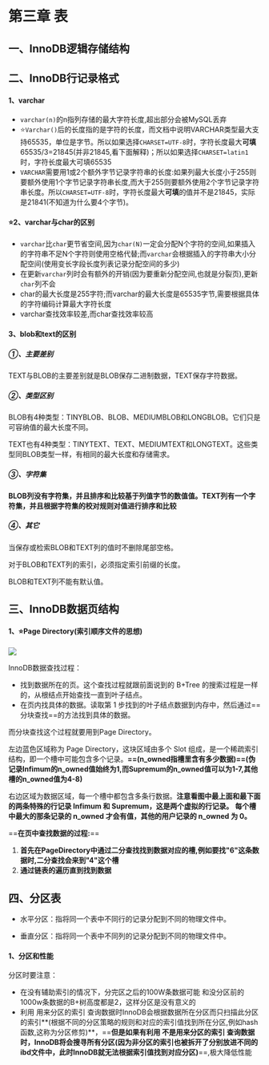 # 第三章 表

## 一、InnoDB逻辑存储结构

## 二、InnoDB行记录格式

#### 1、varchar

* `varchar(n)`的n指列存储的最大字符长度,超出部分会被MySQL丢弃
* ⭐`Varchar()`后的长度指的是字符的长度，而文档中说明VARCHAR类型最大支持65535，单位是字节。所以如果选择`CHARSET=UTF-8`时，字符长度最大**可填**65535/3=21845(并非21845,看下面解释)；所以如果选择`CHARSET=latin1`时，字符长度最大可填65535
* `VARCHAR`需要用1或2个额外字节记录字符串的长度:如果列最大长度小于255则要额外使用1个字节记录字符串长度,而大于255则要额外使用2个字节记录字符串长度。所以`CHARSET=UTF-8`时，字符长度最大**可填**的值并不是21845，实际是21841(不知道为什么要4个字节)。

#### ⭐2、varchar与char的区别

* `varchar`比`char`更节省空间,因为`char(N)`一定会分配N个字符的空间,如果插入的字符串不足N个字符则使用空格代替;而`varchar`会根据插入的字符串大小分配空间(使用变长字段长度列表记录分配空间的多少)
* 在更新`varchar`列时会有额外的开销(因为要重新分配空间,也就是分裂页),更新`char`列不会
* char的最大长度是255字符;而varchar的最大长度是65535字节,需要根据具体的字符编码计算最大字符长度
* varchar查找效率较差,而char查找效率较高

#### 3、blob和text的区别

##### ①、主要差别

TEXT与BLOB的主要差别就是BLOB保存二进制数据，TEXT保存字符数据。

##### ②、类型区别

BLOB有4种类型：TINYBLOB、BLOB、MEDIUMBLOB和LONGBLOB。它们只是可容纳值的最大长度不同。

TEXT也有4种类型：TINYTEXT、TEXT、MEDIUMTEXT和LONGTEXT。这些类型同BLOB类型一样，有相同的最大长度和存储需求。

##### ③、字符集

**BLOB列没有字符集，并且排序和比较基于列值字节的数值值。TEXT列有一个字符集，并且根据字符集的校对规则对值进行排序和比较**

##### ④、其它

当保存或检索BLOB和TEXT列的值时不删除尾部空格。

对于BLOB和TEXT列的索引，必须指定索引前缀的长度。

BLOB和TEXT列不能有默认值。

## 三、InnoDB数据页结构

#### 1、⭐Page Directory(索引顺序文件的思想)

![](E:\Typora\resources\MySQL\微信截图_20191105162902.png)

InnoDB数据查找过程：

- 找到数据所在的页。这个查找过程就跟前面说到的 B+Tree 的搜索过程是一样的，从根结点开始查找一直到叶子结点。
- 在页内找具体的数据。读取第 1 步找到的叶子结点数据到内存中，然后通过==分块查找==的方法找到具体的数据。

而分块查找这个过程就要用到Page Directory。

左边蓝色区域称为 Page Directory，这块区域由多个 Slot 组成，是一个稀疏索引结构，即一个槽中可能包含多个记录。**==(n_owned指槽里含有多少数据)==(伪记录Infimum的n_owned值始终为1,而Supremum的n_owned值可以为1-7,其他槽的n_owned值为4-8)**

右边区域为数据区域，每一个槽中都包含多条行数据。**注意看图中最上面和最下面的两条特殊的行记录 Infimum 和 Supremum，这是两个虚拟的行记录。** **每个槽中最大的那条记录的 n_owned 才会有值，其他的用户记录的 n_owned 为 0。**

==**在页中查找数据的过程:**==

1. **首先在PageDirectory中通过二分查找找到数据对应的槽,例如要找"6"这条数据时,二分查找会来到"4"这个槽**
2. **通过链表的遍历直到找到数据**

## 四、分区表

* 水平分区：指将同一个表中不同行的记录分配到不同的物理文件中。

* 垂直分区：指将同一个表中不同列的记录分配到不同的物理文件中。

#### 1、分区和性能

分区时要注意：

* 在没有辅助索引的情况下，分完区之后的100W条数据可能 和没分区前的1000w条数据的B+树高度都是2，这样分区是没有意义的
* 利用 用来分区的索引 查询数据时InnoDB会根据数据所在分区而只扫描此分区的索引**(根据不同的分区策略的规则和对应的索引值找到所在分区,例如hash函数,这称为分区修剪)**，==**但是如果有利用 不是用来分区的索引 查询数据时，InnoDB将会搜寻所有分区(因为非分区的索引也被拆开了分别放进不同的ibd文件中，此时InnoDB就无法根据索引值找到对应分区)**==,极大降低性能